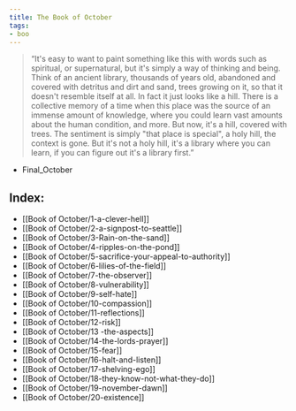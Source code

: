 ```yaml
---
title: The Book of October
tags:
- boo
---
```


> “It's easy to want to paint something like this with words such as spiritual, or supernatural, but it's simply a way of thinking and being. Think of an ancient library, thousands of years old, abandoned and covered with detritus and dirt and sand, trees growing on it, so that it doesn't resemble itself at all. In fact it just looks like a hill. There is a collective memory of a time when this place was the source of an immense amount of knowledge, where you could learn vast amounts about the human condition, and more. But now, it's a hill, covered with trees. The sentiment is simply "that place is special", a holy hill, the context is gone. But it's not a holy hill, it's a library where you can learn, if you can figure out it's a library first.”
- Final_October

## Index:

- [[Book of October/1-a-clever-hell]]
- [[Book of October/2-a-signpost-to-seattle]]
- [[Book of October/3-Rain-on-the-sand]]
- [[Book of October/4-ripples-on-the-pond]]
- [[Book of October/5-sacrifice-your-appeal-to-authority]]
- [[Book of October/6-lilies-of-the-field]]
- [[Book of October/7-the-observer]]
- [[Book of October/8-vulnerability]]
- [[Book of October/9-self-hate]]
- [[Book of October/10-compassion]]
- [[Book of October/11-reflections]]
- [[Book of October/12-risk]]
- [[Book of October/13 -the-aspects]]
- [[Book of October/14-the-lords-prayer]]
- [[Book of October/15-fear]]
- [[Book of October/16-halt-and-listen]]
- [[Book of October/17-shelving-ego]]
- [[Book of October/18-they-know-not-what-they-do]]
- [[Book of October/19-november-dawn]]
- [[Book of October/20-existence]]
